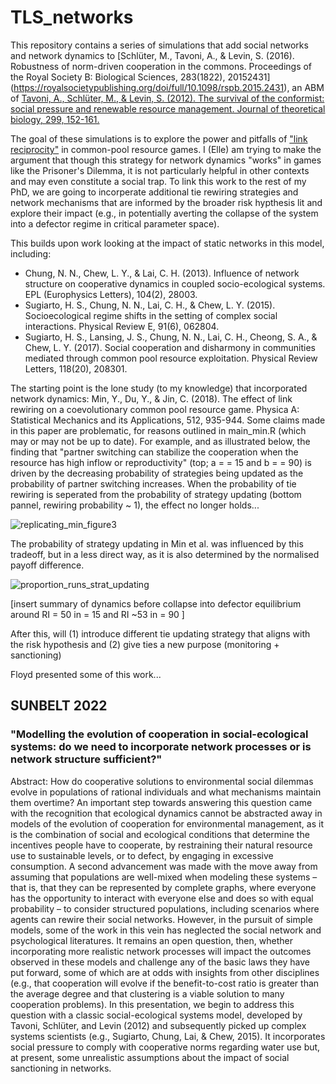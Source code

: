 # TLS_networks

This repository contains a series of simulations that add social networks and network dynamics to [Schlüter, M., Tavoni, A., & Levin, S. (2016). Robustness of norm-driven cooperation in the commons. Proceedings of the Royal Society B: Biological Sciences, 283(1822), 20152431] (https://royalsocietypublishing.org/doi/full/10.1098/rspb.2015.2431), an ABM of [Tavoni, A., Schlüter, M., & Levin, S. (2012). The survival of the conformist: social pressure and renewable resource management. Journal of theoretical biology, 299, 152-161.](https://www.sciencedirect.com/science/article/abs/pii/S002251931100347X)

The goal of these simulations is to explore the power and pitfalls of ["link reciprocity"](https://yins.yale.edu/illustrative-projects/social-networks-can-be-used-increase-human-cooperation) in common-pool resource games. I (Elle) am trying to make the argument that though this strategy for network dynamics "works" in games like the Prisoner's Dilemma, it is not particularly helpful in other contexts and may even constitute a social trap. To link this work to the rest of my PhD, we are going to incorperate additional tie rewiring strategies and network mechanisms that are informed by the broader risk hypthesis lit and explore their impact (e.g., in potentially averting the collapse of the system into a defector regime in critical parameter space). 

This builds upon work looking at the impact of static networks in this model, including: 
- Chung, N. N., Chew, L. Y., & Lai, C. H. (2013). Influence of network structure on cooperative dynamics in coupled socio-ecological systems. EPL (Europhysics Letters), 104(2), 28003.
- Sugiarto, H. S., Chung, N. N., Lai, C. H., & Chew, L. Y. (2015). Socioecological regime shifts in the setting of complex social interactions. Physical Review E, 91(6), 062804.
- Sugiarto, H. S., Lansing, J. S., Chung, N. N., Lai, C. H., Cheong, S. A., & Chew, L. Y. (2017). Social cooperation and disharmony in communities mediated through common pool resource exploitation. Physical Review Letters, 118(20), 208301.

The starting point is the lone study (to my knowledge) that incorporated network dynamics: Min, Y., Du, Y., & Jin, C. (2018). The effect of link rewiring on a coevolutionary common pool resource game. Physica A: Statistical Mechanics and its Applications, 512, 935-944. Some claims made in this paper are problematic, for reasons outlined in main_min.R (which may or may not be up to date). For example, and as illustrated below, the finding that "partner switching can stabilize the cooperation when the resource has high inflow or reproductivity" (top; a = <k> = 15 and b = <k> = 90) is driven by the decreasing probability of strategies being updated as the probability of partner switching increases. When the probability of tie rewiring is seperated from the probability of strategy updating (bottom pannel, rewiring probability ~ 1), the effect no longer holds...  

![replicating_min_figure3](https://user-images.githubusercontent.com/48939952/215610721-8095bab0-4e20-48ea-8f37-d6cd27384adf.png)

The probability of strategy updating in Min et al. was influenced by this tradeoff, but in a less direct way, as it is also determined by the normalised payoff difference. 
  
![proportion_runs_strat_updating](https://user-images.githubusercontent.com/48939952/215663568-79150137-4008-4dbe-aea3-8fb25b2f038e.png)

[insert summary of dynamics before collapse into defector equilibrium around RI = 50 in <k> = 15 and RI ~53 in <k> = 90 ]   

After this, will (1) introduce different tie updating strategy that aligns with the risk hypothesis and (2) give ties a new purpose (monitoring + sanctioning) 

  
Floyd presented some of this work... 

## SUNBELT 2022
### "Modelling the evolution of cooperation in social-ecological systems: do we need to incorporate network processes or is network structure sufficient?"

Abstract: 
How do cooperative solutions to environmental social dilemmas evolve in populations of rational individuals and what mechanisms maintain them overtime? An important step towards answering this question came with the recognition that ecological dynamics cannot be abstracted away in models of the evolution of cooperation for environmental management, as it is the combination of social and ecological conditions that determine the incentives people have to cooperate, by restraining their natural resource use to sustainable levels, or to defect, by engaging in excessive consumption. A second advancement was made with the move away from assuming that populations are well-mixed when modeling these systems – that is, that they can be represented by complete graphs, where everyone has the opportunity to interact with everyone else and does so with equal probability  – to consider structured populations, including scenarios where agents can rewire their social networks. However, in the pursuit of simple models, some of the work in this vein has neglected the social network and psychological literatures. It remains an open question, then, whether incorporating more realistic network processes will impact the outcomes observed in these models and challenge any of the basic laws they have put forward, some of which are at odds with insights from other disciplines (e.g., that cooperation will evolve if the benefit-to-cost ratio is greater than the average degree and that clustering is a viable solution to many cooperation problems). In this presentation, we begin to address this question with a classic social-ecological systems model, developed by Tavoni, Schlüter, and Levin (2012) and subsequently picked up complex systems scientists (e.g., Sugiarto, Chung, Lai, & Chew, 2015). It incorporates social pressure to comply with cooperative norms regarding water use but, at present, some unrealistic assumptions about the impact of social sanctioning in networks. 






